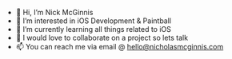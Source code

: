 - 👋 Hi, I’m Nick McGinnis
- 👀 I’m interested in iOS Development & Paintball 
- 🌱 I’m currently learning all things related to iOS
- 💞️ I would love to collaborate on a project so lets talk
- 📫 You can reach me via email @ hello@nicholasmcginnis.com

<!---
nmcginnis17/nmcginnis17 is a ✨ special ✨ repository because its `README.md` (this file) appears on your GitHub profile.
You can click the Preview link to take a look at your changes.
--->
